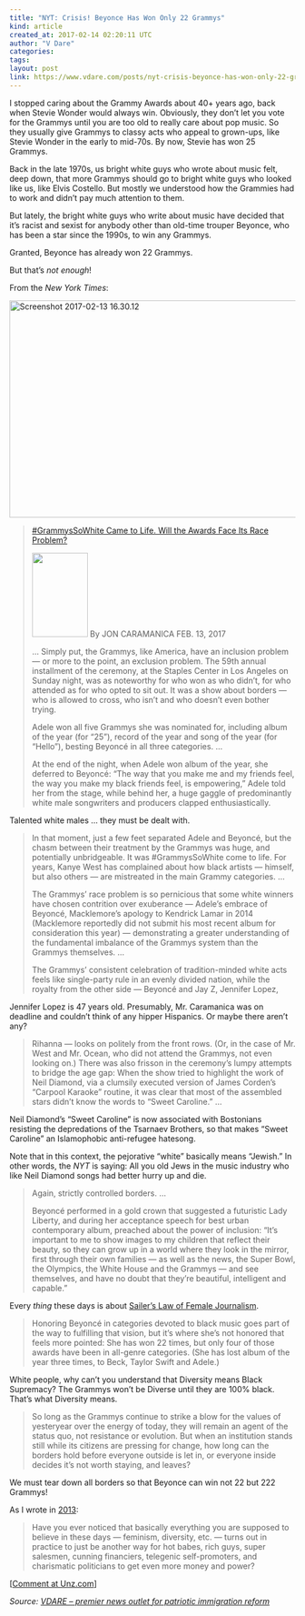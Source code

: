 ```yaml
---
title: "NYT: Crisis! Beyonce Has Won Only 22 Grammys"
kind: article
created_at: 2017-02-14 02:20:11 UTC
author: "V Dare"
categories: 
tags: 
layout: post
link: https://www.vdare.com/posts/nyt-crisis-beyonce-has-won-only-22-grammys
---
```



<!--
   NYT: Crisis! Beyonce Has Won Only 22 Grammys             # => "I Made a Pretty Gem - Planet.rb"
   https://www.vdare.com/posts/nyt-crisis-beyonce-has-won-only-22-grammys               # => "http://poteland.com/blog/i-made-a-pretty-gem-planet-dot-rb/"
   2017-02-14 02:20:11 UTC              # => "2012-04-14 05:17:00 UTC"
   &lt;div class=&quot;pf-content&quot;&gt;&lt;div class=&quot;entry&quot;&gt;
&lt;p&gt;I stopped caring about the Grammy Awards about 40+ years ago, back when Stevie Wonder would always win. Obviously, they don’t let you vote for the Grammys until you are too old to really care about pop music. So they usually give Grammys to classy acts who appeal to grown-ups, like Stevie Wonder in the early to mid-70s. By now, Stevie has won 25 Grammys.&lt;/p&gt;
&lt;p&gt;Back in the late 1970s, us bright white guys who wrote about music felt, deep down, that more Grammys should go to bright white guys who looked like us, like Elvis Costello. But mostly we understood how the Grammies had to work and didn’t pay much attention to them.&lt;/p&gt;
&lt;p&gt;But lately, the bright white guys who write about music have decided that it’s racist and sexist for anybody other than old-time trouper Beyonce, who has been a star since the 1990s, to win any Grammys.&lt;/p&gt;
&lt;p&gt;Granted, Beyonce has already won 22 Grammys.&lt;/p&gt;
&lt;p&gt;But that’s &lt;em&gt;not enough&lt;/em&gt;!&lt;/p&gt;
&lt;p&gt;From the &lt;em&gt;New York Times&lt;/em&gt;:&lt;/p&gt;
&lt;p&gt;&lt;img class=&quot;alignnone size-full wp-image-79096&quot; src=&quot;http://www.unzcloud.com/wp-content/uploads/2017/02/Screenshot-2017-02-13-16.30.121.png&quot; alt=&quot;Screenshot 2017-02-13 16.30.12&quot; width=&quot;681&quot; height=&quot;382&quot;&gt;&lt;/p&gt;
&lt;blockquote&gt;&lt;p&gt;&lt;a title=&quot;https://www.nytimes.com/2017/02/13/arts/music/grammys-adele-beyonce-black-artists-race.html?hp&amp;amp;action=click&amp;amp;pgtype=Homepage&amp;amp;clickSource=story-heading&amp;amp;module=second-column-region&amp;amp;region=top-news&amp;amp;WT.nav=top-news&amp;amp;_r=0&quot; href=&quot;https://www.nytimes.com/2017/02/13/arts/music/grammys-adele-beyonce-black-artists-race.html?hp&amp;amp;action=click&amp;amp;pgtype=Homepage&amp;amp;clickSource=story-heading&amp;amp;module=second-column-region&amp;amp;region=top-news&amp;amp;WT.nav=top-news&amp;amp;_r=0&quot;&gt;#GrammysSoWhite Came to Life. Will the Awards Face Its Race Problem?&lt;/a&gt;&lt;/p&gt;
&lt;p&gt;&lt;a title=&quot;https://s3.amazonaws.com/rapgenius/6a01676902f49c970b017d40c5fe5b970c-500wi.jpg&quot; href=&quot;https://s3.amazonaws.com/rapgenius/6a01676902f49c970b017d40c5fe5b970c-500wi.jpg&quot;&gt;&lt;img class=&quot;alignright&quot; src=&quot;https://s3.amazonaws.com/rapgenius/6a01676902f49c970b017d40c5fe5b970c-500wi.jpg&quot; alt=&quot;&quot; width=&quot;98&quot; height=&quot;148&quot;&gt;&lt;/a&gt; By JON CARAMANICA FEB. 13, 2017&lt;/p&gt;
&lt;p&gt;… Simply put, the Grammys, like America, have an inclusion problem — or more to the point, an exclusion problem. The 59th annual installment of the ceremony, at the Staples Center in Los Angeles on Sunday night, was as noteworthy for who won as who didn’t, for who attended as for who opted to sit out. It was a show about borders — who is allowed to cross, who isn’t and who doesn’t even bother trying.&lt;/p&gt;
&lt;p&gt;Adele won all five Grammys she was nominated for, including album of the year (for “25”), record of the year and song of the year (for “Hello”), besting Beyoncé in all three categories. …&lt;/p&gt;
&lt;p&gt;At the end of the night, when Adele won album of the year, she deferred to Beyoncé: “The way that you make me and my friends feel, the way you make my black friends feel, is empowering,” Adele told her from the stage, while behind her, a huge gaggle of predominantly white male songwriters and producers clapped enthusiastically.&lt;/p&gt;&lt;/blockquote&gt;
&lt;p&gt;Talented white males … they must be dealt with.&lt;/p&gt;
&lt;blockquote&gt;&lt;p&gt;In that moment, just a few feet separated Adele and Beyoncé, but the chasm between their treatment by the Grammys was huge, and potentially unbridgeable. It was #GrammysSoWhite come to life. For years, Kanye West has complained about how black artists — himself, but also others — are mistreated in the main Grammy categories. …&lt;/p&gt;
&lt;p&gt;The Grammys’ race problem is so pernicious that some white winners have chosen contrition over exuberance — Adele’s embrace of Beyoncé, Macklemore’s apology to Kendrick Lamar in 2014 (Macklemore reportedly did not submit his most recent album for consideration this year) — demonstrating a greater understanding of the fundamental imbalance of the Grammys system than the Grammys themselves. …&lt;/p&gt;&lt;div id=&quot;57966237cc52c74a5e1363c4&quot; class=&quot;vdb_player vdb_57966237cc52c74a5e1363c456bcd17ce4b018167fea5539&quot;&gt;    &lt;/div&gt;
&lt;p&gt;The Grammys’ consistent celebration of tradition-minded white acts feels like single-party rule in an evenly divided nation, while the royalty from the other side — Beyoncé and Jay Z, Jennifer Lopez,&lt;/p&gt;&lt;/blockquote&gt;
&lt;p&gt;Jennifer Lopez is 47 years old. Presumably, Mr. Caramanica was on deadline and couldn’t think of any hipper Hispanics. Or maybe there aren’t any?&lt;/p&gt;
&lt;blockquote&gt;&lt;p&gt;Rihanna — looks on politely from the front rows. (Or, in the case of Mr. West and Mr. Ocean, who did not attend the Grammys, not even looking on.) There was also frisson in the ceremony’s lumpy attempts to bridge the age gap: When the show tried to highlight the work of Neil Diamond, via a clumsily executed version of James Corden’s “Carpool Karaoke” routine, it was clear that most of the assembled stars didn’t know the words to “Sweet Caroline.” …&lt;/p&gt;&lt;/blockquote&gt;
&lt;p&gt;&lt;/p&gt;
&lt;p&gt;Neil Diamond’s “Sweet Caroline” is now associated with Bostonians resisting the depredations of the Tsarnaev Brothers, so that makes “Sweet Caroline” an Islamophobic anti-refugee hatesong.&lt;/p&gt;
&lt;p&gt;Note that in this context, the pejorative “white” basically means “Jewish.” In other words, the &lt;em&gt;NYT&lt;/em&gt; is saying: All you old Jews in the music industry who like Neil Diamond songs had better hurry up and die.&lt;/p&gt;
&lt;blockquote&gt;&lt;p&gt;Again, strictly controlled borders. …&lt;/p&gt;
&lt;p&gt;Beyoncé performed in a gold crown that suggested a futuristic Lady Liberty, and during her acceptance speech for best urban contemporary album, preached about the power of inclusion: “It’s important to me to show images to my children that reflect their beauty, so they can grow up in a world where they look in the mirror, first through their own families — as well as the news, the Super Bowl, the Olympics, the White House and the Grammys — and see themselves, and have no doubt that they’re beautiful, intelligent and capable.”&lt;/p&gt;&lt;/blockquote&gt;
&lt;p&gt;Every &lt;em&gt;thing&lt;/em&gt; these days is about &lt;a title=&quot;http://isteve.blogspot.com/2009/07/sailers-law-of-female-journalism.html&quot; href=&quot;http://isteve.blogspot.com/2009/07/sailers-law-of-female-journalism.html&quot;&gt;Sailer’s Law of Female Journalism&lt;/a&gt;.&lt;/p&gt;
&lt;blockquote&gt;&lt;p&gt;Honoring Beyoncé in categories devoted to black music goes part of the way to fulfilling that vision, but it’s where she’s not honored that feels more pointed: She has won 22 times, but only four of those awards have been in all-genre categories. (She has lost album of the year three times, to Beck, Taylor Swift and Adele.)&lt;/p&gt;&lt;/blockquote&gt;
&lt;p&gt;White people, why can’t you understand that Diversity means Black Supremacy? The Grammys won’t be Diverse until they are 100% black. That’s what Diversity means.&lt;/p&gt;
&lt;blockquote&gt;&lt;p&gt;So long as the Grammys continue to strike a blow for the values of yesteryear over the energy of today, they will remain an agent of the status quo, not resistance or evolution. But when an institution stands still while its citizens are pressing for change, how long can the borders hold before everyone outside is let in, or everyone inside decides it’s not worth staying, and leaves?&lt;/p&gt;&lt;/blockquote&gt;
&lt;p&gt;We must tear down all borders so that Beyonce can win not 22 but 222 Grammys!&lt;/p&gt;
&lt;p&gt;As I wrote in &lt;a title=&quot;http://www.unz.com/isteve/have-you-ever-noticed/&quot; href=&quot;http://www.unz.com/isteve/have-you-ever-noticed/&quot;&gt;2013&lt;/a&gt;:&lt;/p&gt;
&lt;blockquote&gt;&lt;p&gt;Have you ever noticed that basically everything you are supposed to believe in these days — feminism, diversity, etc. — turns out in practice to just be another way for hot babes, rich guys, super salesmen, cunning financiers, telegenic self-promoters, and charismatic politicians to get even more money and power?&lt;/p&gt;&lt;/blockquote&gt;
&lt;p&gt;[&lt;a href=&quot;http://www.unz.com/isteve/nyt-crisis-beyonce-has-only-won-22-grammies/&quot;&gt;Comment at Unz.com&lt;/a&gt;]&lt;/p&gt;
&lt;/div&gt;
&lt;/div&gt;           # => "I’ve been hurting to write this ever since we had the idea of creating a Planet for Cubox..." (Continued)
   VDARE – premier news outlet for patriotic immigration reform              # => "This is where I tell you stuff"
   vdare-premier-news-outlet-for-patriotic-immigratio              # => "this-is-where-i-tell-you-stuff"
   https://www.vdare.com               # => "http://poteland.com/articles"
           # => "programming planet"
                 # => "go ruby jekyll"
                 # => "http://poteland.com/images/site-logo.png"
   V Dare                 # => "Pablo Astigarraga"
   @vdar                # => "poteland"
   http://twitter.com/@vdar            # => "http://twitter.com/poteland" -->
<div class="pf-content"><div class="entry">
<p>I stopped caring about the Grammy Awards about 40+ years ago, back when Stevie Wonder would always win. Obviously, they don’t let you vote for the Grammys until you are too old to really care about pop music. So they usually give Grammys to classy acts who appeal to grown-ups, like Stevie Wonder in the early to mid-70s. By now, Stevie has won 25 Grammys.</p>
<p>Back in the late 1970s, us bright white guys who wrote about music felt, deep down, that more Grammys should go to bright white guys who looked like us, like Elvis Costello. But mostly we understood how the Grammies had to work and didn’t pay much attention to them.</p>
<p>But lately, the bright white guys who write about music have decided that it’s racist and sexist for anybody other than old-time trouper Beyonce, who has been a star since the 1990s, to win any Grammys.</p>
<p>Granted, Beyonce has already won 22 Grammys.</p>
<p>But that’s <em>not enough</em>!</p>
<p>From the <em>New York Times</em>:</p>
<p><img class="alignnone size-full wp-image-79096" src="http://www.unzcloud.com/wp-content/uploads/2017/02/Screenshot-2017-02-13-16.30.121.png" alt="Screenshot 2017-02-13 16.30.12" width="681" height="382"></p>
<blockquote><p><a title="https://www.nytimes.com/2017/02/13/arts/music/grammys-adele-beyonce-black-artists-race.html?hp&amp;action=click&amp;pgtype=Homepage&amp;clickSource=story-heading&amp;module=second-column-region&amp;region=top-news&amp;WT.nav=top-news&amp;_r=0" href="https://www.nytimes.com/2017/02/13/arts/music/grammys-adele-beyonce-black-artists-race.html?hp&amp;action=click&amp;pgtype=Homepage&amp;clickSource=story-heading&amp;module=second-column-region&amp;region=top-news&amp;WT.nav=top-news&amp;_r=0">#GrammysSoWhite Came to Life. Will the Awards Face Its Race Problem?</a></p>
<p><a title="https://s3.amazonaws.com/rapgenius/6a01676902f49c970b017d40c5fe5b970c-500wi.jpg" href="https://s3.amazonaws.com/rapgenius/6a01676902f49c970b017d40c5fe5b970c-500wi.jpg"><img class="alignright" src="https://s3.amazonaws.com/rapgenius/6a01676902f49c970b017d40c5fe5b970c-500wi.jpg" alt="" width="98" height="148"></a> By JON CARAMANICA FEB. 13, 2017</p>
<p>… Simply put, the Grammys, like America, have an inclusion problem — or more to the point, an exclusion problem. The 59th annual installment of the ceremony, at the Staples Center in Los Angeles on Sunday night, was as noteworthy for who won as who didn’t, for who attended as for who opted to sit out. It was a show about borders — who is allowed to cross, who isn’t and who doesn’t even bother trying.</p>
<p>Adele won all five Grammys she was nominated for, including album of the year (for “25”), record of the year and song of the year (for “Hello”), besting Beyoncé in all three categories. …</p>
<p>At the end of the night, when Adele won album of the year, she deferred to Beyoncé: “The way that you make me and my friends feel, the way you make my black friends feel, is empowering,” Adele told her from the stage, while behind her, a huge gaggle of predominantly white male songwriters and producers clapped enthusiastically.</p></blockquote>
<p>Talented white males … they must be dealt with.</p>
<blockquote><p>In that moment, just a few feet separated Adele and Beyoncé, but the chasm between their treatment by the Grammys was huge, and potentially unbridgeable. It was #GrammysSoWhite come to life. For years, Kanye West has complained about how black artists — himself, but also others — are mistreated in the main Grammy categories. …</p>
<p>The Grammys’ race problem is so pernicious that some white winners have chosen contrition over exuberance — Adele’s embrace of Beyoncé, Macklemore’s apology to Kendrick Lamar in 2014 (Macklemore reportedly did not submit his most recent album for consideration this year) — demonstrating a greater understanding of the fundamental imbalance of the Grammys system than the Grammys themselves. …</p><div id="57966237cc52c74a5e1363c4" class="vdb_player vdb_57966237cc52c74a5e1363c456bcd17ce4b018167fea5539">    </div>
<p>The Grammys’ consistent celebration of tradition-minded white acts feels like single-party rule in an evenly divided nation, while the royalty from the other side — Beyoncé and Jay Z, Jennifer Lopez,</p></blockquote>
<p>Jennifer Lopez is 47 years old. Presumably, Mr. Caramanica was on deadline and couldn’t think of any hipper Hispanics. Or maybe there aren’t any?</p>
<blockquote><p>Rihanna — looks on politely from the front rows. (Or, in the case of Mr. West and Mr. Ocean, who did not attend the Grammys, not even looking on.) There was also frisson in the ceremony’s lumpy attempts to bridge the age gap: When the show tried to highlight the work of Neil Diamond, via a clumsily executed version of James Corden’s “Carpool Karaoke” routine, it was clear that most of the assembled stars didn’t know the words to “Sweet Caroline.” …</p></blockquote>
<p></p>
<p>Neil Diamond’s “Sweet Caroline” is now associated with Bostonians resisting the depredations of the Tsarnaev Brothers, so that makes “Sweet Caroline” an Islamophobic anti-refugee hatesong.</p>
<p>Note that in this context, the pejorative “white” basically means “Jewish.” In other words, the <em>NYT</em> is saying: All you old Jews in the music industry who like Neil Diamond songs had better hurry up and die.</p>
<blockquote><p>Again, strictly controlled borders. …</p>
<p>Beyoncé performed in a gold crown that suggested a futuristic Lady Liberty, and during her acceptance speech for best urban contemporary album, preached about the power of inclusion: “It’s important to me to show images to my children that reflect their beauty, so they can grow up in a world where they look in the mirror, first through their own families — as well as the news, the Super Bowl, the Olympics, the White House and the Grammys — and see themselves, and have no doubt that they’re beautiful, intelligent and capable.”</p></blockquote>
<p>Every <em>thing</em> these days is about <a title="http://isteve.blogspot.com/2009/07/sailers-law-of-female-journalism.html" href="http://isteve.blogspot.com/2009/07/sailers-law-of-female-journalism.html">Sailer’s Law of Female Journalism</a>.</p>
<blockquote><p>Honoring Beyoncé in categories devoted to black music goes part of the way to fulfilling that vision, but it’s where she’s not honored that feels more pointed: She has won 22 times, but only four of those awards have been in all-genre categories. (She has lost album of the year three times, to Beck, Taylor Swift and Adele.)</p></blockquote>
<p>White people, why can’t you understand that Diversity means Black Supremacy? The Grammys won’t be Diverse until they are 100% black. That’s what Diversity means.</p>
<blockquote><p>So long as the Grammys continue to strike a blow for the values of yesteryear over the energy of today, they will remain an agent of the status quo, not resistance or evolution. But when an institution stands still while its citizens are pressing for change, how long can the borders hold before everyone outside is let in, or everyone inside decides it’s not worth staying, and leaves?</p></blockquote>
<p>We must tear down all borders so that Beyonce can win not 22 but 222 Grammys!</p>
<p>As I wrote in <a title="http://www.unz.com/isteve/have-you-ever-noticed/" href="http://www.unz.com/isteve/have-you-ever-noticed/">2013</a>:</p>
<blockquote><p>Have you ever noticed that basically everything you are supposed to believe in these days — feminism, diversity, etc. — turns out in practice to just be another way for hot babes, rich guys, super salesmen, cunning financiers, telegenic self-promoters, and charismatic politicians to get even more money and power?</p></blockquote>
<p>[<a href="http://www.unz.com/isteve/nyt-crisis-beyonce-has-only-won-22-grammies/">Comment at Unz.com</a>]</p>
</div>
</div><div class="">
    <i>Source: <a href="https://www.vdare.com">VDARE – premier news outlet for patriotic immigration reform</a></i>
</div>

